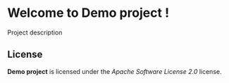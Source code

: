# Welcome to Demo project !


Project description 



## License

**Demo project** is licensed under the *Apache Software License 2.0* license.

